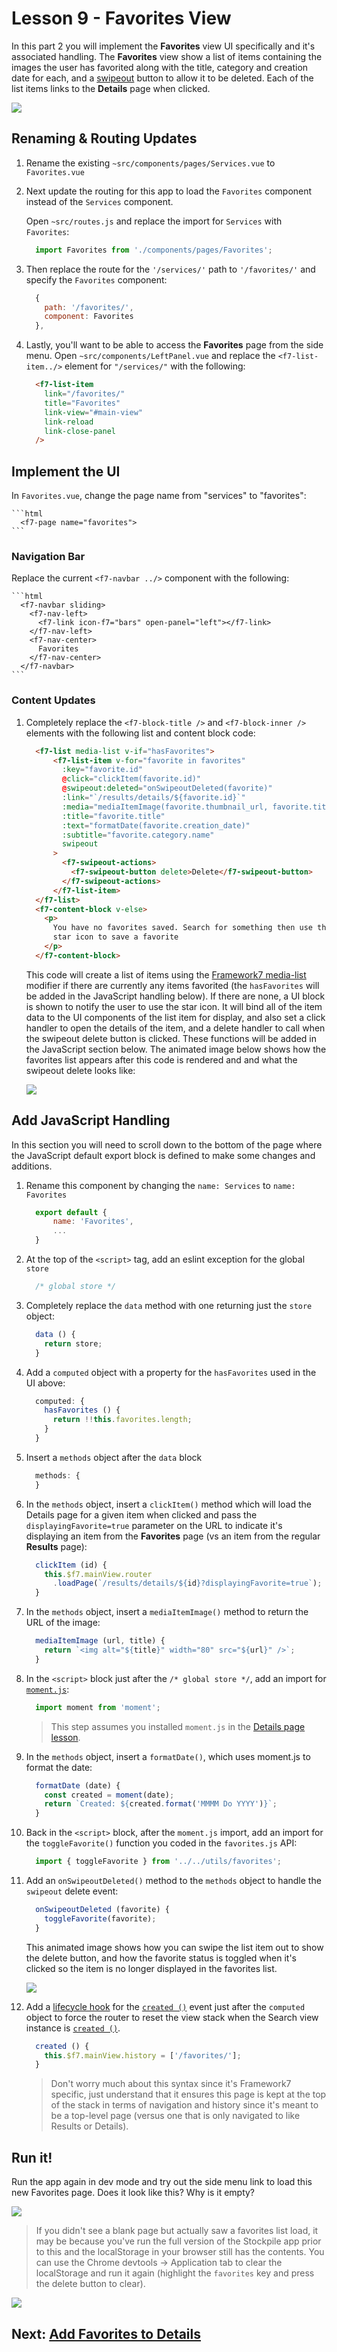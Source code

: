 # Lesson 9 - Favorites View

In this part 2 you will implement the **Favorites** view UI specifically and it's associated handling. The **Favorites** view show a list of items containing the images the user has favorited along with the title, category and creation date for each, and a [swipeout](http://framework7.io/vue/swipeout-list.html) button to allow it to be deleted. Each of the list items links to the **Details** page when clicked.

![](./images/favorites-phone.png)

## Renaming & Routing Updates

1. Rename the existing `~src/components/pages/Services.vue` to `Favorites.vue`
1. Next update the routing for this app to load the `Favorites` component instead of the `Services` component.

    Open `~src/routes.js` and replace the import for `Services` with `Favorites`:

    ```javascript
      import Favorites from './components/pages/Favorites';
    ```

1. Then replace the route for the `'/services/'` path to `'/favorites/'` and specify the `Favorites` component:

    ```javascript
      {
        path: '/favorites/',
        component: Favorites
      },
    ```

1. Lastly, you'll want to be able to access the **Favorites** page from the side menu. Open `~src/components/LeftPanel.vue` and replace the `<f7-list-item../>` element for `"/services/"` with the following:

    ```html
      <f7-list-item
        link="/favorites/"
        title="Favorites"
        link-view="#main-view"
        link-reload
        link-close-panel
      />
    ```

## Implement the UI

In `Favorites.vue`, change the page name from "services" to "favorites":

    ```html
      <f7-page name="favorites">
    ```

### Navigation Bar

Replace the current `<f7-navbar ../>` component with the following:

    ```html
      <f7-navbar sliding>
        <f7-nav-left>
          <f7-link icon-f7="bars" open-panel="left"></f7-link>
        </f7-nav-left>
        <f7-nav-center>
          Favorites
        </f7-nav-center>
      </f7-navbar>
    ```

### Content Updates

1. Completely replace the `<f7-block-title />` and `<f7-block-inner />` elements with the following list and content block code:

    ```html
      <f7-list media-list v-if="hasFavorites">
          <f7-list-item v-for="favorite in favorites"
            :key="favorite.id"
            @click="clickItem(favorite.id)"
            @swipeout:deleted="onSwipeoutDeleted(favorite)"
            :link="`/results/details/${favorite.id}`"
            :media="mediaItemImage(favorite.thumbnail_url, favorite.title)"
            :title="favorite.title"
            :text="formatDate(favorite.creation_date)"
            :subtitle="favorite.category.name"
            swipeout
          >
            <f7-swipeout-actions>
              <f7-swipeout-button delete>Delete</f7-swipeout-button>
            </f7-swipeout-actions>
          </f7-list-item>
      </f7-list>
      <f7-content-block v-else>
        <p>
          You have no favorites saved. Search for something then use the
          star icon to save a favorite
        </p>
      </f7-content-block>
    ```

    This code will create a list of items using the [Framework7 media-list](http://framework7.io/vue/list.html) modifier if there are currently any items favorited (the `hasFavorites` will be added in the JavaScript handling below). If there are none, a UI block is shown to notify the user to use the star icon. It will bind all of the item data to the UI components of the list item for display, and also set a click handler to open the details of the item, and a delete handler to call when the swipeout delete button is clicked. These functions will be added in the JavaScript section below. The animated image below shows how the favorites list appears after this code is rendered and and what the swipeout delete looks like:

    ![](./images/stockpile/vids/stockpile-fave-delete.gif)

## Add JavaScript Handling

In this section you will need to scroll down to the bottom of the page where the JavaScript default export block is defined to make some changes and additions.

1. Rename this component by changing the `name: Services` to `name: Favorites`

    ```javascript
      export default {
          name: 'Favorites',
          ...
      }
    ```

1. At the top of the `<script>` tag, add an eslint exception for the global `store`

    ```javascript
      /* global store */
    ```

1. Completely replace the `data` method with one returning just the `store` object:

    ```javascript
      data () {
        return store;
      }
    ```

1. Add a `computed` object with a property for the `hasFavorites` used in the UI above:

    ```javascript
      computed: {
        hasFavorites () {
          return !!this.favorites.length;
        }
      }
    ```

1. Insert a `methods` object after the `data` block

    ```javascript
      methods: {
      }
    ```

1. In the `methods` object, insert a `clickItem()` method which will load the Details page for a given item when clicked and pass the `displayingFavorite=true` parameter on the URL to indicate it's displaying an item from the **Favorites** page (vs an item from the regular **Results** page):

    ```javascript
      clickItem (id) {
        this.$f7.mainView.router
          .loadPage(`/results/details/${id}?displayingFavorite=true`);
      }
    ```

1. In the `methods` object, insert a `mediaItemImage()` method to return the URL of the image:

    ```javascript
      mediaItemImage (url, title) {
        return `<img alt="${title}" width="80" src="${url}" />`;
      }
    ```

1. In the `<script>` block just after the `/* global store */`, add an import for [`moment.js`](https://momentjs.com/):

    ```javascript
      import moment from 'moment';
    ```

    > This step assumes you installed `moment.js` in the [Details page lesson](../7-details-page).

1. In the `methods` object, insert a `formatDate()`, which uses moment.js to format the date:

    ```javascript
      formatDate (date) {
        const created = moment(date);
        return `Created: ${created.format('MMMM Do YYYY')}`;
      }
    ```

1. Back in the `<script>` block, after the `moment.js` import, add an import for the `toggleFavorite()` function you coded in the `favorites.js` API:

    ```javascript
      import { toggleFavorite } from '../../utils/favorites';
    ```

1. Add an `onSwipeoutDeleted()` method to the `methods` object to handle the `swipeout` delete event:

    ```javascript
      onSwipeoutDeleted (favorite) {
        toggleFavorite(favorite);
      }
    ```

    This animated image shows how you can swipe the list item out to show the delete button, and how the favorite status is toggled when it's clicked so the item is no longer displayed in the favorites list.

    ![](./images/vids/stockpile-fave-delete.gif)

1. Add a [lifecycle hook](https://vuejs.org/v2/guide/instance.html#Instance-Lifecycle-Hooks) for the [`created ()`](https://vuejs.org/v2/api/#created) event just after the `computed` object to force the router to reset the view stack when the Search view instance is [`created ()`](https://vuejs.org/v2/api/#created).

    ```javascript
      created () {
        this.$f7.mainView.history = ['/favorites/'];
      }
    ```

    > Don't worry much about this syntax since it's Framework7 specific, just understand that it ensures this page is kept at the top of the stack in terms of navigation and history since it's meant to be a top-level page (versus one that is only navigated to like Results or Details).

## Run it!

Run the app again in dev mode and try out the side menu link to load this new Favorites page. Does it look like this? Why is it empty?

![](./images/9-favorites1.png)

> If you didn't see a blank page but actually saw a favorites list load, it may be because you've run the full version of the Stockpile app prior to this and the localStorage in your browser still has the contents. You can use the Chrome devtools -> Application tab to clear the localStorage and run it again (highlight the `favorites` key and press the delete button to clear).

![](./images/9-old-faves-delete.png)

## Next: [Add Favorites to Details](./10-details-add-favorites.html.md)
